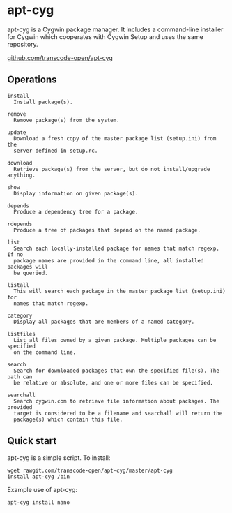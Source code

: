 apt-cyg
=======

apt-cyg is a Cygwin package manager. It includes a command-line installer for
Cygwin which cooperates with Cygwin Setup and uses the same repository.

[github.com/transcode-open/apt-cyg][1]

[1]:https://github.com/transcode-open/apt-cyg

Operations
----------

~~~
install
  Install package(s).

remove
  Remove package(s) from the system.

update
  Download a fresh copy of the master package list (setup.ini) from the
  server defined in setup.rc.

download
  Retrieve package(s) from the server, but do not install/upgrade anything.

show
  Display information on given package(s).

depends
  Produce a dependency tree for a package.

rdepends
  Produce a tree of packages that depend on the named package.

list
  Search each locally-installed package for names that match regexp. If no
  package names are provided in the command line, all installed packages will
  be queried.

listall
  This will search each package in the master package list (setup.ini) for
  names that match regexp.

category
  Display all packages that are members of a named category.

listfiles
  List all files owned by a given package. Multiple packages can be specified
  on the command line.

search
  Search for downloaded packages that own the specified file(s). The path can
  be relative or absolute, and one or more files can be specified.

searchall
  Search cygwin.com to retrieve file information about packages. The provided
  target is considered to be a filename and searchall will return the
  package(s) which contain this file.
~~~

Quick start
-----------

apt-cyg is a simple script. To install:

    wget rawgit.com/transcode-open/apt-cyg/master/apt-cyg
    install apt-cyg /bin

Example use of apt-cyg:

    apt-cyg install nano
